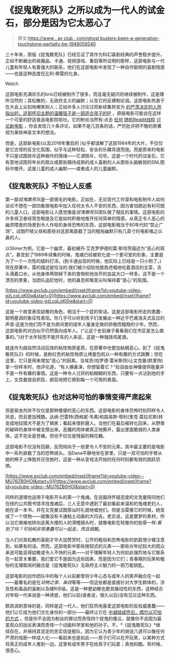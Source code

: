 # 《捉鬼敢死队》之所以成为一代人的试金石，部分是因为它太恶心了

> 原文:[https://www . av club . com/ghost busters-been-a-generation-touchstone-partially-be-1848059240](https://www.avclub.com/ghostbusters-became-a-generational-touchstone-partly-be-1848059240)

三十年来，原版《捉鬼敢死队》已经见证了其作为科幻喜剧经典的声誉稳步提升。正如不断展出的收藏品、卡通、视频游戏、重启等所证明的那样，这部电影与一代儿童和年轻人有着强大的联系，他们在这部电影中发现了一种自作聪明的喜剧情感——也是这种态度在比利·穆雷的化身。

Watch

这部电影充满欢乐的brio已经被制作了很多，而且毫无疑问将继续被制作，这是理所当然的；其松散的，无政府主义的幽默；以及它的反建制论调。这部电影热衷于在大会上尖刻地嘲笑别人；正如许多人讨论过将新续集转变为 [的严肃决定的人所指出的，这部怀旧主题的温暖毯子是一部适合孩子的IP](https://www.avclub.com/ghostbusters-afterlife-is-a-dispiriting-nostalgia-exer-1847831687) ，原版电影可能会在这样一个可爱的舒适食品电影院呕吐。它的粉丝当然有:点击 [任何](https://www.reddit.com/r/movies/comments/osmdrl/ghostbusters_afterlife_official_trailer/) [随机](https://www.reddit.com/r/RedLetterMedia/comments/qjyqtp/just_watched_ghostbusters_afterlife/)[Reddit](https://www.reddit.com/r/ghostbusters/comments/dbhw61/supposed_plot_leak_spoilers_obviously/)[线程](https://www.reddit.com/r/RedLetterMedia/comments/e8aeyf/soo_about_ghostbusters_afterlife/) [讨论新电影](https://www.reddit.com/t/ghostbusters_afterlife/) ，你会发现几十条评论，如果不是几百条的话，严厉批评把不敬的原著视为某些神圣文本的想法。

但是，这部新电影(以及2016年重启的 )似乎都误解了这部1984年的大片，不仅仅是它古怪的反文化氛围，似乎与这种轻松、安全的乐趣背道而驰。而是原来的电影不只是试图排斥这种做作的情绪——它*是*排斥，句号。这是一个时代的试金石，它有意地试图将年长的观众或那些期待成熟的成人喜剧的人从那些头脑敏锐的SNL图标中推开。这是儿童的成人幽默——或者成人的儿童幽默。

## 《捉鬼敢死队》不怕让人反感

第一部*捉鬼敢死队*是一部很毛的电影。正如在，无论现代工作室和电影制作人如何谈论不想在一部四象限电影中加入任何太令人不安的东西，因为害怕疏远有利可图的儿童人口，这部电影让人感觉像是*捉鬼敢死队*团队做了相反的事情。这部电影的许多捍卫者经常忽略提及它是如何积极地推开任何简单的情感。从真正令人恶心的幽灵喂食的场景到令人作呕的身体恐怖的东西，这部电影相当于80年代的“禁止广场”，试图吓唬父母和那些对这部离直截了当的粗俗幽默只有几英寸的电影嗤之以鼻的人。

以Slimer为例，它是一个幽灵，最初被丹·艾克罗伊德的雷·斯坦茨描述为“恶心的斑点”。甚至到了1989年续集的时候，鬼魂已经被软化成一个更可爱的形象，主要是为了一个一次性的插科打诨。(到卡通出现的时候，他实际上已经是一只小狗了。)但在原著中，雷的描述是恰当的:我们被介绍给他狼吞虎咽地吃着酒店的主菜，舌头滴着口水，从他身体两侧掉下来的食物和他张开的血盆大口一样多。这不是一个漂亮的景象，当团队追赶他时，他的鼻息和喉音尖叫保持着“恶心”的氛围。

 [https://www.avclub.com/embed/inset/iframe?id=youtube-video-gzLcqLoKI0w&start=0](https://www.avclub.com/embed/inset/iframe?id=youtube-video-gzLcqLoKI0w&start=0) 

这是一个故意表现幼稚的角色，相当于一个屁的笑话。这是这部电影所走的愚蠢-聪明基调的象征性表现。你几乎可以听到孩子们发展出一种近乎巴甫洛夫式反应的声音:这是为他们而不是为房间里的成年人量身定做的骄傲而粗糙的少年。然而，这部电影的对白似乎仍然面向成年人。(“让这个史前婊子看看我们在市区是怎么做事的。”)对于太年轻而不能开车的人来说，这是一种强效鸡尾酒。

就连作为超自然活动后效的粘性物质星质，在原著中也更加粘稠恶心。到了《捉鬼敢死队2》的时候，是粉红色的粘性物质让烤面包机以一种有趣的方式跳舞；但在这里，它只是用来增加“恶心”的因素。当埃贡(哈罗德·雷米斯饰)让文克曼(默里饰)拿一份样本时，他评论道，“有人擤鼻涕，你想留着它？”给自由女神像提供能量并不是一件有趣的事情。这是一种令人讨厌的粘糊糊的东西，只要有一点沾到他的手上，文克曼就会抓狂，疯狂地把它擦到每一个可用的表面。

## 《捉鬼敢死队》也对这种可怕的事情变得严肃起来

但是驱虫剂并不仅仅是那种傻傻的恶心的东西。这部电影的身体恐怖时刻同样令人厌恶，而且更加残酷。达纳·巴雷特(西格妮·韦弗)和路易斯·塔利(里克·莫拉尼斯)转变成地狱猎犬不是为了搞笑；看起来很折磨人。当他们在最后被转化回来，从野兽的破碎的身体中被支撑出来，恶魔的肉体被真正地撕开，露出里面脆弱的人类身体。这不完全是苍蝇，但也不仅仅是残留的棉花糖。

这部电影不仅没有回避，反而倾向于一些更令人不安的元素。其中最主要的是电影中一系列直截了当的恐怖镜头。当Dana平静地坐在家里，只是一双可怕的手臂从她的椅子上挣脱并压住她时，这是一种从变戏法开始的任何时刻都有效的跳跃恐惧。

 [https://www.avclub.com/embed/inset/iframe?id=youtube-video--MU76ZB0HOI&start=0](https://www.avclub.com/embed/inset/iframe?id=youtube-video--MU76ZB0HOI&start=0) 

同样的道理也适用于电影开头的第一个鬼魂。在说服持怀疑态度的文克曼陪同他们在纽约公共图书馆寻找鬼魂后，三人无意中遇到了最初看起来温和的鬼魂老妇人，她在读一本书，并在文克曼试图搭讪时礼貌地嘘他们。但是当雷推它的时候，她变成了一个怪物——就像没有卡通粘土动画的大玛吉。老实说，这是噩梦的素材，所以当它艰难地转向逃离大楼的人的滑稽镜头时，就像电影在轻推你的肋骨一样:*看到了吗？可怕和非常愚蠢可以一起走，而且很酷*。

当人们对其松散的喜剧才华大加赞赏时，公开的粗俗和恐怖电影的肮脏很少被注意到，如果有的话。然而，这部电影中那些按钮式的元素——那些对年纪较大的观众来说可能显得幼稚或令人不快的元素——对于理解年轻人为何如此强烈地与它联系在一起至关重要。我们爱它不是因为这些因素，而是因为它们；青春期的玩笑和粗俗的无理取闹的融合是《捉鬼敢死队》无政府主义魅力的一把万能钥匙。

这部电影的创作团队中的每个人以前都曾将少年心态与成年人的笑声融合在一起——最著名的是在*动物之家*、*条纹*等等——但这些都是直接针对大学生群体的，涉及性和毒品的喜剧以及硬R评级。这是一种更幼稚也更具煽动性的东西，这种结合对年轻一代来说是一种诱惑，他们以前(或者说，很久以后)没有见过这种东西。

颇具讽刺意味的是，同样是这一代人，他们狂热地喜爱这部电影的反权威愚蠢——他们让它成为他们文化身份的一部分——最终让它在 [中凝结成怀旧，偶尔以可怕的方式](https://www.avclub.com/ghostbusters-frozen-and-the-strange-entitlement-of-fa-1798247870) 。但是你不会因为粉丝的罪过而责怪四个捉鬼的傻瓜，就像你不会因为最差观众的拙劣表演而责怪一个动画科学家和他的孙子。不，*《捉鬼敢死队》*继续存在，并保持其坚定的忠实信徒舰队，因为它认为青少年的胡说八道可以像任何严肃的戏剧一样成人化——看起来也是如此——孩子们可以在开玩笑，以某种方式将真正的成年人推到一边。这里有成年男子在给孩子们玩耍；真他妈酷。有时候，很恶心。